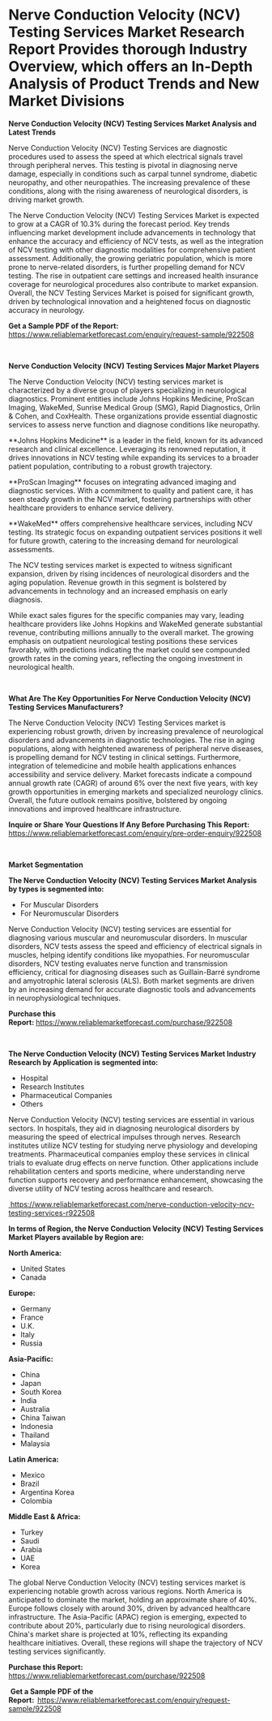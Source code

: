 <p><h1>Nerve Conduction Velocity (NCV) Testing Services Market Research Report Provides thorough Industry Overview, which offers an In-Depth Analysis of Product Trends and New Market Divisions</h1></p><p><strong>Nerve Conduction Velocity (NCV) Testing Services Market Analysis and Latest Trends</strong></p>
<p><p>Nerve Conduction Velocity (NCV) Testing Services are diagnostic procedures used to assess the speed at which electrical signals travel through peripheral nerves. This testing is pivotal in diagnosing nerve damage, especially in conditions such as carpal tunnel syndrome, diabetic neuropathy, and other neuropathies. The increasing prevalence of these conditions, along with the rising awareness of neurological disorders, is driving market growth.</p><p>The Nerve Conduction Velocity (NCV) Testing Services Market is expected to grow at a CAGR of 10.3% during the forecast period. Key trends influencing market development include advancements in technology that enhance the accuracy and efficiency of NCV tests, as well as the integration of NCV testing with other diagnostic modalities for comprehensive patient assessment. Additionally, the growing geriatric population, which is more prone to nerve-related disorders, is further propelling demand for NCV testing. The rise in outpatient care settings and increased health insurance coverage for neurological procedures also contribute to market expansion. Overall, the NCV Testing Services Market is poised for significant growth, driven by technological innovation and a heightened focus on diagnostic accuracy in neurology.</p></p>
<p><strong>Get a Sample PDF of the Report:&nbsp;</strong> <a href="https://www.reliablemarketforecast.com/enquiry/request-sample/922508?utm_campaign=2808&utm_medium=2&utm_source=Github&utm_content=ia&utm_term=13042025&utm_id=nerve-conduction-velocity-ncv-testing-services">https://www.reliablemarketforecast.com/enquiry/request-sample/922508</a></p>
<p>&nbsp;</p>
<p><strong>Nerve Conduction Velocity (NCV) Testing Services Major Market Players</strong></p>
<p><p>The Nerve Conduction Velocity (NCV) testing services market is characterized by a diverse group of players specializing in neurological diagnostics. Prominent entities include Johns Hopkins Medicine, ProScan Imaging, WakeMed, Sunrise Medical Group (SMG), Rapid Diagnostics, Orlin & Cohen, and CoxHealth. These organizations provide essential diagnostic services to assess nerve function and diagnose conditions like neuropathy.</p><p>**Johns Hopkins Medicine** is a leader in the field, known for its advanced research and clinical excellence. Leveraging its renowned reputation, it drives innovations in NCV testing while expanding its services to a broader patient population, contributing to a robust growth trajectory.</p><p>**ProScan Imaging** focuses on integrating advanced imaging and diagnostic services. With a commitment to quality and patient care, it has seen steady growth in the NCV market, fostering partnerships with other healthcare providers to enhance service delivery.</p><p>**WakeMed** offers comprehensive healthcare services, including NCV testing. Its strategic focus on expanding outpatient services positions it well for future growth, catering to the increasing demand for neurological assessments.</p><p>The NCV testing services market is expected to witness significant expansion, driven by rising incidences of neurological disorders and the aging population. Revenue growth in this segment is bolstered by advancements in technology and an increased emphasis on early diagnosis.</p><p>While exact sales figures for the specific companies may vary, leading healthcare providers like Johns Hopkins and WakeMed generate substantial revenue, contributing millions annually to the overall market. The growing emphasis on outpatient neurological testing positions these services favorably, with predictions indicating the market could see compounded growth rates in the coming years, reflecting the ongoing investment in neurological health.</p></p>
<p>&nbsp;</p>
<p><strong>What Are The Key Opportunities For Nerve Conduction Velocity (NCV) Testing Services Manufacturers?</strong></p>
<p><p>The Nerve Conduction Velocity (NCV) Testing Services market is experiencing robust growth, driven by increasing prevalence of neurological disorders and advancements in diagnostic technologies. The rise in aging populations, along with heightened awareness of peripheral nerve diseases, is propelling demand for NCV testing in clinical settings. Furthermore, integration of telemedicine and mobile health applications enhances accessibility and service delivery. Market forecasts indicate a compound annual growth rate (CAGR) of around 6% over the next five years, with key growth opportunities in emerging markets and specialized neurology clinics. Overall, the future outlook remains positive, bolstered by ongoing innovations and improved healthcare infrastructure.</p></p>
<p><strong>Inquire or Share Your Questions If Any Before Purchasing This Report:</strong> <a href="https://www.reliablemarketforecast.com/enquiry/pre-order-enquiry/922508?utm_campaign=2808&utm_medium=2&utm_source=Github&utm_content=ia&utm_term=13042025&utm_id=nerve-conduction-velocity-ncv-testing-services">https://www.reliablemarketforecast.com/enquiry/pre-order-enquiry/922508</a></p>
<p>&nbsp;</p>
<p><strong>Market Segmentation</strong></p>
<p><strong>The Nerve Conduction Velocity (NCV) Testing Services Market Analysis by types is segmented into:</strong></p>
<p><ul><li>For Muscular Disorders</li><li>For Neuromuscular Disorders</li></ul></p>
<p><p>Nerve Conduction Velocity (NCV) testing services are essential for diagnosing various muscular and neuromuscular disorders. In muscular disorders, NCV tests assess the speed and efficiency of electrical signals in muscles, helping identify conditions like myopathies. For neuromuscular disorders, NCV testing evaluates nerve function and transmission efficiency, critical for diagnosing diseases such as Guillain-Barré syndrome and amyotrophic lateral sclerosis (ALS). Both market segments are driven by an increasing demand for accurate diagnostic tools and advancements in neurophysiological techniques.</p></p>
<p><strong>Purchase this Report:&nbsp;</strong><a href="https://www.reliablemarketforecast.com/purchase/922508?utm_campaign=2808&utm_medium=2&utm_source=Github&utm_content=ia&utm_term=13042025&utm_id=nerve-conduction-velocity-ncv-testing-services">https://www.reliablemarketforecast.com/purchase/922508</a></p>
<p>&nbsp;</p>
<p><strong>The Nerve Conduction Velocity (NCV) Testing Services Market Industry Research by Application is segmented into:</strong></p>
<p><ul><li>Hospital</li><li>Research Institutes</li><li>Pharmaceutical Companies</li><li>Others</li></ul></p>
<p><p>Nerve Conduction Velocity (NCV) testing services are essential in various sectors. In hospitals, they aid in diagnosing neurological disorders by measuring the speed of electrical impulses through nerves. Research institutes utilize NCV testing for studying nerve physiology and developing treatments. Pharmaceutical companies employ these services in clinical trials to evaluate drug effects on nerve function. Other applications include rehabilitation centers and sports medicine, where understanding nerve function supports recovery and performance enhancement, showcasing the diverse utility of NCV testing across healthcare and research.</p></p>
<p><a href="https://www.reliablemarketforecast.com/nerve-conduction-velocity-ncv-testing-services-r922508?utm_campaign=2808&utm_medium=2&utm_source=Github&utm_content=ia&utm_term=13042025&utm_id=nerve-conduction-velocity-ncv-testing-services">&nbsp;https://www.reliablemarketforecast.com/nerve-conduction-velocity-ncv-testing-services-r922508</a></p>
<p><strong>In terms of Region, the Nerve Conduction Velocity (NCV) Testing Services Market Players available by Region are:</strong></p>
<p>
    <p> <strong> North America: </strong>
        <ul>
            <li>United States</li>
            <li>Canada</li>
        </ul>
        </p> 
    <p> <strong> Europe: </strong>
        <ul>
            <li>Germany</li>
            <li>France</li>
            <li>U.K.</li>
            <li>Italy</li>
            <li>Russia</li>
        </ul>
        </p> 
    <p> <strong> Asia-Pacific: </strong>
        <ul>
            <li>China</li>
            <li>Japan</li>
            <li>South Korea</li>
            <li>India</li>
            <li>Australia</li>
            <li>China Taiwan</li>
            <li>Indonesia</li>
            <li>Thailand</li>
            <li>Malaysia</li>
        </ul>
        </p> 
    <p> <strong> Latin America: </strong>
        <ul>
            <li>Mexico</li>
            <li>Brazil</li>
            <li>Argentina Korea</li>
            <li>Colombia</li>
        </ul>
        </p> 
    <p> <strong> Middle East & Africa: </strong>
        <ul>
            <li>Turkey</li>
            <li>Saudi</li>
            <li>Arabia</li>
            <li>UAE</li>
            <li>Korea</li>
        </ul>
    </p>
    </p>
<p><p>The global Nerve Conduction Velocity (NCV) testing services market is experiencing notable growth across various regions. North America is anticipated to dominate the market, holding an approximate share of 40%. Europe follows closely with around 30%, driven by advanced healthcare infrastructure. The Asia-Pacific (APAC) region is emerging, expected to contribute about 20%, particularly due to rising neurological disorders. China's market share is projected at 10%, reflecting its expanding healthcare initiatives. Overall, these regions will shape the trajectory of NCV testing services significantly.</p></p>
<p><strong>Purchase this Report: </strong><a href="https://www.reliablemarketforecast.com/purchase/922508?utm_campaign=2808&utm_medium=2&utm_source=Github&utm_content=ia&utm_term=13042025&utm_id=nerve-conduction-velocity-ncv-testing-services">https://www.reliablemarketforecast.com/purchase/922508</a></p>
<p>&nbsp;<strong>Get a Sample PDF of the Report:&nbsp;&nbsp;</strong><a href="https://www.reliablemarketforecast.com/enquiry/request-sample/922508?utm_campaign=2808&utm_medium=2&utm_source=Github&utm_content=ia&utm_term=13042025&utm_id=nerve-conduction-velocity-ncv-testing-services">https://www.reliablemarketforecast.com/enquiry/request-sample/922508</a></p>
<p><strong></strong></p>
<p><p></p><p></p><p></p></p>